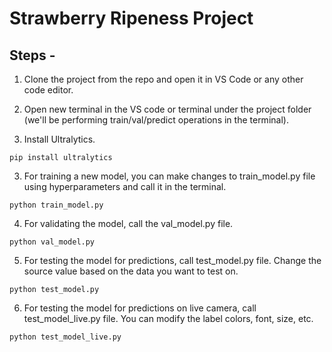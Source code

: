 # Strawberry Ripeness Project

## Steps -
1. Clone the project from the repo and open it in VS Code or any other code editor.

2. Open new terminal in the VS code or terminal under the project folder (we'll be performing train/val/predict operations in the terminal).

3. Install Ultralytics.
```
pip install ultralytics
```
3. For training a new model, you can make changes to train_model.py file using hyperparameters and call it in the terminal.
```
python train_model.py
```
4. For validating the model, call the val_model.py file.
```
python val_model.py
```
5. For testing the model for predictions, call test_model.py file. Change the source value based on the data you want to test on.
```
python test_model.py
```
6. For testing the model for predictions on live camera, call test_model_live.py file. You can modify the label colors, font, size, etc.
```
python test_model_live.py
```